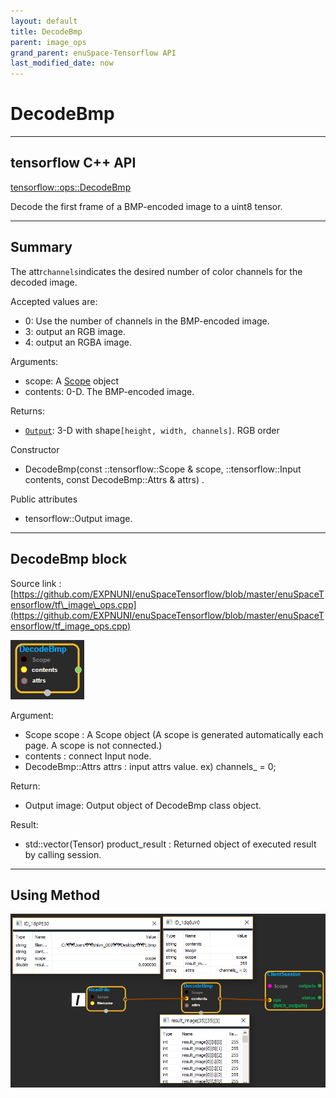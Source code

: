 ```yaml
--- 
layout: default 
title: DecodeBmp 
parent: image_ops 
grand_parent: enuSpace-Tensorflow API 
last_modified_date: now 
--- 
```


# DecodeBmp

---

## tensorflow C++ API

[tensorflow::ops::DecodeBmp](https://www.tensorflow.org/api_docs/cc/class/tensorflow/ops/decode-bmp)

Decode the first frame of a BMP-encoded image to a uint8 tensor.

---

## Summary

The attr`channels`indicates the desired number of color channels for the decoded image.

Accepted values are:

* 0: Use the number of channels in the BMP-encoded image.
* 3: output an RGB image.
* 4: output an RGBA image.

Arguments:

* scope: A [Scope](https://www.tensorflow.org/api_docs/cc/class/tensorflow/scope.html#classtensorflow_1_1_scope) object
* contents: 0-D. The BMP-encoded image.

Returns:

* [`Output`](https://www.tensorflow.org/api_docs/cc/class/tensorflow/output.html#classtensorflow_1_1_output): 3-D with shape`[height, width, channels]`. RGB order

Constructor

* DecodeBmp\(const ::tensorflow::Scope & scope, ::tensorflow::Input contents, const DecodeBmp::Attrs & attrs\)  .

Public attributes

* tensorflow::Output image.

---

## DecodeBmp block

Source link : [https://github.com/EXPNUNI/enuSpaceTensorflow/blob/master/enuSpaceTensorflow/tf\_image\_ops.cpp](https://github.com/EXPNUNI/enuSpaceTensorflow/blob/master/enuSpaceTensorflow/tf_image_ops.cpp)

![](../assets/image_DecodeBmp_Symbol.png)

Argument:

* Scope scope : A Scope object \(A scope is generated automatically each page. A scope is not connected.\)
* contents : connect  Input node.
* DecodeBmp::Attrs attrs : input attrs value. ex\) channels\_ = 0;

Return:

* Output image: Output object of DecodeBmp class object.

Result:

* std::vector\(Tensor\) product\_result : Returned object of executed result by calling session.

---

## Using Method

![](../assets/image_DecodeBmp_Method.png)





